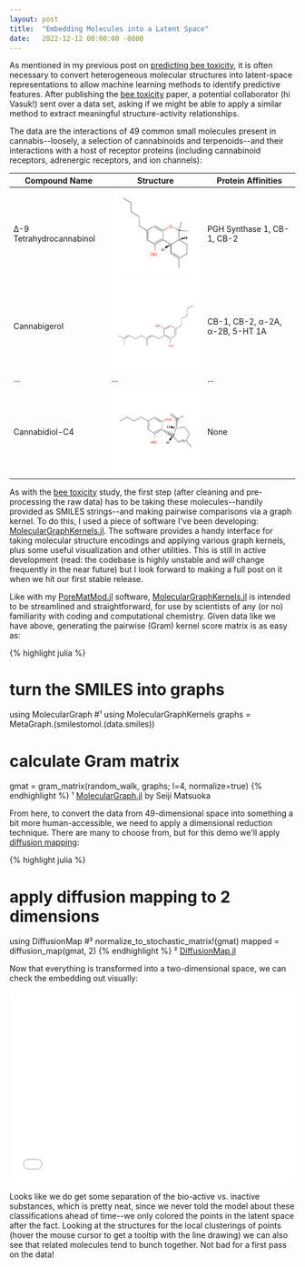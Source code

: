```yaml
---
layout: post
title:  "Embedding Molecules into a Latent Space"
date:   2022-12-12 00:00:00 -0800
---
```


As mentioned in my previous post on [predicting bee toxicity][bee-tox], it is often necessary to convert heterogeneous molecular structures into latent-space representations to allow machine learning methods to identify predictive features.  After publishing the [bee toxicity][bee-tox] paper, a potential collaborator (hi Vasuk!) sent over a data set, asking if we might be able to apply a similar method to extract meaningful structure-activity relationships.

The data are the interactions of 49 common small molecules present in cannabis--loosely, a selection of cannabinoids and terpenoids--and their interactions with a host of receptor proteins (including cannabinoid receptors, adrenergic receptors, and ion channels):

| Compound Name | Structure | Protein Affinities |
|---|---|---|
| Δ-9 Tetrahydrocannabinol | <img src="/assets/cannembed/img/1.png"> | PGH Synthase 1, CB-1, CB-2 |
| Cannabigerol | <img src="/assets/cannembed/img/2.png"> | CB-1, CB-2, α-2A, α-2B, 5-HT 1A |
|...|...|...|
| Cannabidiol-C4 | <img src="/assets/cannembed/img/23.png"> | None |

As with the [bee toxicity][bee-tox] study, the first step (after cleaning and pre-processing the raw data) has to be taking these molecules--handily provided as SMILES strings--and making pairwise comparisons via a graph kernel.  To do this, I used a piece of software I've been developing: [MolecularGraphKernels.jl][MGK].  The software provides a handy interface for taking molecular structure encodings and applying various graph kernels, plus some useful visualization and other utilities.  This is still in active development (read: the codebase is highly unstable and *will* change frequently in the near future) but I look forward to making a full post on it when we hit our first stable release.

Like with my [PoreMatMod.jl][porematmod] software, [MolecularGraphKernels.jl][MGK] is intended to be streamlined and straightforward, for use by scientists of any (or no) familiarity with coding and computational chemistry.  Given data like we have above, generating the pairwise (Gram) kernel score matrix is as easy as:

{% highlight julia %}
# turn the SMILES into graphs
using MolecularGraph #¹
using MolecularGraphKernels
graphs = MetaGraph.(smilestomol.(data.smiles))

# calculate Gram matrix
gmat = gram_matrix(random_walk, graphs; l=4, normalize=true)
{% endhighlight %}
¹ [MolecularGraph.jl][moleculargraph] by Seiji Matsuoka

From here, to convert the data from 49-dimensional space into something a bit more human-accessible, we need to apply a dimensional reduction technique.  There are many to choose from, but for this demo we'll apply [diffusion mapping][diffmap]:

{% highlight julia %}
# apply diffusion mapping to 2 dimensions
using DiffusionMap #²
normalize_to_stochastic_matrix!(gmat)
mapped = diffusion_map(gmat, 2)
{% endhighlight %}
² [DiffusionMap.jl][diffusionmap]

Now that everything is transformed into a two-dimensional space, we can check the embedding out visually:

<embed src="/assets/cannembed/d3.html" style="width:100%; height:35vw;">

Looks like we do get some separation of the bio-active vs. inactive substances, which is pretty neat, since we never told the model about these classifications ahead of time--we only colored the points in the latent space after the fact.  Looking at the structures for the local clusterings of points (hover the mouse cursor to get a tooltip with the line drawing) we can also see that related molecules tend to bunch together.  Not bad for a first pass on the data!

[bee-tox]: /2022/07/15/bee_tox.html
[MGK]: https://github.com/SimonEnsemble/MolecularGraphKernels.jl
[porematmod]: /2022/01/14/porematmod.html
[diffmap]: https://en.wikipedia.org/wiki/Diffusion_map
[moleculargraph]: https://github.com/mojaie/MolecularGraph.jl
[diffusionmap]: https://github.com/SimonEnsemble/DiffusionMap.jl
